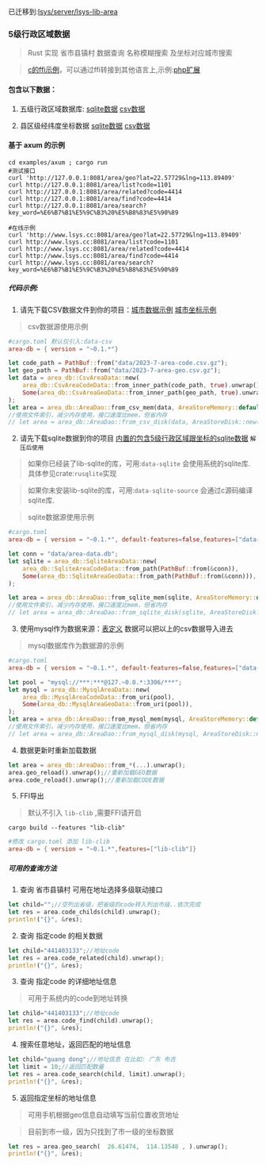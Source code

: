 
已迁移到:[lsys/server/lsys-lib-area](https://github.com/shanliu/lsys/tree/main/server/lsys-lib-area) 

### 5级行政区域数据

> Rust 实现 省市县镇村 数据查询 名称模糊搜索 及坐标对应城市搜索

> [c的ffi示例](wrappers/c_dome/main.c)，可以通过ffi转接到其他语言上,示例:[php扩展](wrappers/php)

#### 包含以下数据：

1. 五级行政区域数据库: [sqlite数据](data/area-data-sqlite.7z) [csv数据](data/2023-7-area-code.csv.gz)

2. 县区级经纬度坐标数据 [sqlite数据](data/area-data-sqlite.7z) [csv数据](data/2023-7-area-geo.csv.gz)


#### 基于 axum 的示例
```
cd examples/axum ; cargo run
#测试接口
curl 'http://127.0.0.1:8081/area/geo?lat=22.57729&lng=113.89409'
curl http://127.0.0.1:8081/area/list?code=1101
curl http://127.0.0.1:8081/area/related?code=4414
curl http://127.0.0.1:8081/area/find?code=4414
curl http://127.0.0.1:8081/area/search?key_word=%E6%B7%B1%E5%9C%B3%20%E5%B8%83%E5%90%89
```
```
#在线示例
curl 'http://www.lsys.cc:8081/area/geo?lat=22.57729&lng=113.89409'
curl http://www.lsys.cc:8081/area/list?code=1101
curl http://www.lsys.cc:8081/area/related?code=4414
curl http://www.lsys.cc:8081/area/find?code=4414
curl http://www.lsys.cc:8081/area/search?key_word=%E6%B7%B1%E5%9C%B3%20%E5%B8%83%E5%90%89
```


##### 代码示例:

1. 请先下载CSV数据文件到你的项目：[城市数据示例](data/2023-7-area-code.csv.gz) [城市坐标示例](data/2023-7-area-geo.csv.gz) 

> csv数据源使用示例

```toml
#cargo.toml 默认仅引入:data-csv 
area-db = { version = "~0.1.*"}
```

```rust
let code_path = PathBuf::from("data/2023-7-area-code.csv.gz");
let geo_path = PathBuf::from("data/2023-7-area-geo.csv.gz");
let data = area_db::CsvAreaData::new(
    area_db::CsvAreaCodeData::from_inner_path(code_path, true).unwrap(),
    Some(area_db::CsvAreaGeoData::from_inner_path(geo_path, true).unwrap()),
);
let area = area_db::AreaDao::from_csv_mem(data, AreaStoreMemory::default()).unwrap();
//使用文件索引，减少内存使用，接口速度比mem，但省内存
// let area = area_db::AreaDao::from_csv_disk(data, AreaStoreDisk::new(PathBuf::from("./tmp"), None).unwrap()).unwrap();
```

2. 请先下载sqlite数据到你的项目 [内置的包含5级行政区域跟坐标的sqlite数据](data/area-data-sqlite.7z) `解压后使用` 

> 如果你已经装了lib-sqlite的库，可用:`data-sqlite` 会使用系统的sqlite库. 具体参见crate:`rusqlite`实现

> 如果你未安装lib-sqlite的库，可用:`data-sqlite-source` 会通过c源码编译sqlite库.

> sqlite数据源使用示例

```toml
#cargo.toml
area-db = { version = "~0.1.*", default-features=false,features=["data-sqlite-source"]}
```

```rust
let conn = "data/area-data.db";
let sqlite = area_db::SqliteAreaData::new(
    area_db::SqliteAreaCodeData::from_path(PathBuf::from(&conn)),
    Some(area_db::SqliteAreaGeoData::from_path(PathBuf::from(&conn))),
);

let area = area_db::AreaDao::from_sqlite_mem(sqlite, AreaStoreMemory::default()).unwrap();
//使用文件索引，减少内存使用，接口速度比mem，但省内存
// let area = area_db::AreaDao::from_sqlite_disk(sqlite, AreaStoreDisk::new(PathBuf::from("./tmp"), None).unwrap()).unwrap();
```

3. 使用mysql作为数据来源：[表定义](data/mysql-table.sql) 数据可以把以上的csv数据导入进去

> mysql数据库作为数据源的示例

```toml
#cargo.toml
area-db = { version = "~0.1.*", default-features=false,features=["data-mysql"]}
```

```rust
let pool = "mysql://***:***@127.~0.0.*:3306/***";
let mysql = area_db::MysqlAreaData::new(
    area_db::MysqlAreaCodeData::from_uri(pool),
    Some(area_db::MysqlAreaGeoData::from_uri(pool)),
);
let area = area_db::AreaDao::from_mysql_mem(mysql, AreaStoreMemory::default()).unwrap();
//使用文件索引，减少内存使用，接口速度比mem，但省内存
// let area = area_db::AreaDao::from_mysql_disk(mysql, AreaStoreDisk::new(PathBuf::from("./tmp"), None).unwrap()).unwrap();
```

4. 数据更新时重新加载数据

```rust
let area = area_db::AreaDao::from_*(...).unwrap();
area.geo_reload().unwrap();//重新加载GEO数据
area.code_reload().unwrap();//重新加载CODE数据
```

5. FFI导出

> 默认不引入 `lib-clib` ,需要FFI请开启
```
cargo build --features "lib-clib" 
```
```toml
#修改 cargo.toml 添加 lib-clib
area-db = { version = "~0.1.*",features=["lib-clib"]}
```


##### 可用的查询方法

1. 查询 省市县镇村 可用在地址选择多级联动接口

```rust
let child="";//空列出省级，把省级的code转入列出市级..依次完成
let res = area.code_childs(child).unwrap();
println!("{}", &res);
```

2. 查询 指定code 的相关数据

```rust
let child="441403133";//地址code
let res = area.code_related(child).unwrap();
println!("{}", &res);
```

3. 查询 指定code 的详细地址信息

> 可用于系统内的code到地址转换

```rust
let child="441403133";//地址code
let res = area.code_find(child).unwrap();
println!("{}", &res);
```

4. 搜索任意地址，返回匹配的地址信息

```rust
let child="guang dong";//地址信息 在比如: 广东 布吉
let limit = 10;//返回匹配数量
let res = area.code_search(child, limit).unwrap();
println!("{}", &res);
```

5. 返回指定坐标的地址信息

> 可用手机根据geo信息自动填写当前位置收货地址

> 目前到市一级，因为只找到了市一级的坐标数据

```rust
let res = area.geo_search(  26.61474,  114.13548 , ).unwrap();
println!("{}", &res);
```

